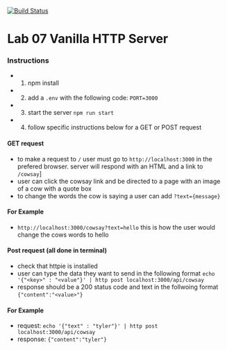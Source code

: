 [![Build Status](https://travis-ci.com/Confalone/07-http-server.svg?branch=master)](https://travis-ci.com/Confalone/07-http-server)

# Lab 07 Vanilla HTTP Server

### Instructions
 * 1. npm install
 * 2. add a `.env` with the following code: `PORT=3000`
 * 3. start the server `npm run start`
 * 4. follow specific instructions below for a GET or POST request

 #### GET request
 * to make a request to `/` user must go to `http://localhost:3000` in the prefered browser.  server will respond with an HTML and a link to `/cowsay`]
 * user can click the cowsay link and be directed to a page with an image of a cow with a quote box
 * to change the words the cow is saying a user can add `?text={message}`
 
 #### For Example
 * `http://localhost:3000/cowsay?text=hello`  this is how the user would change the cows words to hello

 #### Post request (all done in terminal)
 * check that httpie is installed
 * user can type the data they want to send in the following format `echo '{"<key>" : "<value"}' | http post localhost:3000/api/cowsay`
 * response should be a 200 status code and text in the follwoing format `{"content":"<value>"}`

 #### For Example
 * request: `echo '{"text" : "tyler"}' | http post localhost:3000/api/cowsay`
 * response: `{"content":"tyler"}`